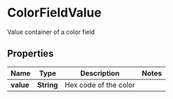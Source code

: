 

# ColorFieldValue

Value container of a color field

## Properties

| Name | Type | Description | Notes |
|------------ | ------------- | ------------- | -------------|
|**value** | **String** | Hex code of the color |  |



